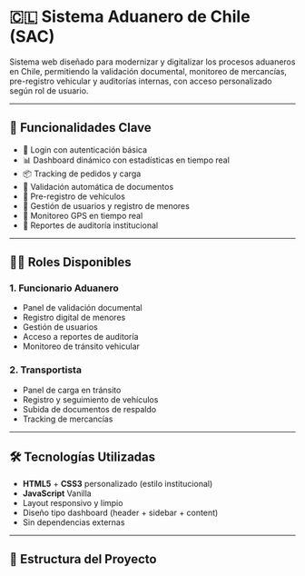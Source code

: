 # 🇨🇱 Sistema Aduanero de Chile (SAC)

Sistema web diseñado para modernizar y digitalizar los procesos aduaneros en Chile, permitiendo la validación documental, monitoreo de mercancías, pre-registro vehicular y auditorías internas, con acceso personalizado según rol de usuario.

---

## 🚀 Funcionalidades Clave

- 🔐 Login con autenticación básica
- 📊 Dashboard dinámico con estadísticas en tiempo real
- 📦 Tracking de pedidos y carga
- 📄 Validación automática de documentos
- 🚚 Pre-registro de vehículos
- 👤 Gestión de usuarios y registro de menores
- 📍 Monitoreo GPS en tiempo real
- 🧾 Reportes de auditoría institucional

---

## 🧑‍💼 Roles Disponibles

### 1. Funcionario Aduanero
- Panel de validación documental
- Registro digital de menores
- Gestión de usuarios
- Acceso a reportes de auditoría
- Monitoreo de tránsito vehicular

### 2. Transportista
- Panel de carga en tránsito
- Registro y seguimiento de vehículos
- Subida de documentos de respaldo
- Tracking de mercancías

---

## 🛠️ Tecnologías Utilizadas

- **HTML5** + **CSS3** personalizado (estilo institucional)
- **JavaScript** Vanilla
- Layout responsivo y limpio
- Diseño tipo dashboard (header + sidebar + content)
- Sin dependencias externas

---

## 📁 Estructura del Proyecto


